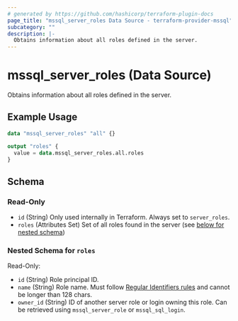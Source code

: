 ```yaml
---
# generated by https://github.com/hashicorp/terraform-plugin-docs
page_title: "mssql_server_roles Data Source - terraform-provider-mssql"
subcategory: ""
description: |-
  Obtains information about all roles defined in the server.
---
```


# mssql_server_roles (Data Source)

Obtains information about all roles defined in the server.

## Example Usage

```terraform
data "mssql_server_roles" "all" {}

output "roles" {
  value = data.mssql_server_roles.all.roles
}
```

<!-- schema generated by tfplugindocs -->
## Schema

### Read-Only

- `id` (String) Only used internally in Terraform. Always set to `server_roles`.
- `roles` (Attributes Set) Set of all roles found in the server (see [below for nested schema](#nestedatt--roles))

<a id="nestedatt--roles"></a>
### Nested Schema for `roles`

Read-Only:

- `id` (String) Role principal ID.
- `name` (String) Role name. Must follow [Regular Identifiers rules](https://docs.microsoft.com/en-us/sql/relational-databases/databases/database-identifiers#rules-for-regular-identifiers) and cannot be longer than 128 chars.
- `owner_id` (String) ID of another server role or login owning this role. Can be retrieved using `mssql_server_role` or `mssql_sql_login`.
